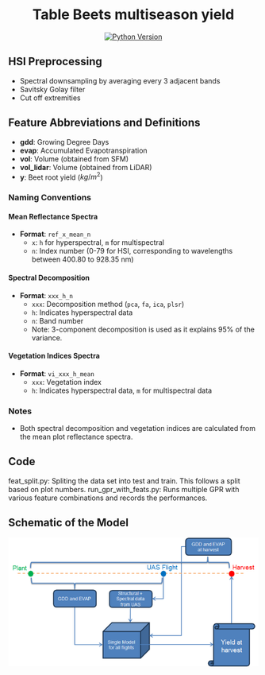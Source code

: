 <div align="center">

# Table Beets multiseason yield

[![Python Version](https://img.shields.io/badge/python-3.9-blue.svg)](https://python.org)

</div>

## **HSI Preprocessing**
* Spectral downsampling by averaging every 3 adjacent bands
* Savitsky Golay filter
* Cut off extremities

## Feature Abbreviations and Definitions

- **gdd**: Growing Degree Days
- **evap**: Accumulated Evapotranspiration
- **vol**: Volume (obtained from SFM)
- **vol_lidar**: Volume (obtained from LiDAR)
- **y**: Beet root yield ($kg/m^2$)

### Naming Conventions

#### Mean Reflectance Spectra
- **Format**: `ref_x_mean_n`
  - `x`: `h` for hyperspectral, `m` for multispectral
  - `n`: Index number (0-79 for HSI, corresponding to wavelengths between 400.80 to 928.35 nm)

#### Spectral Decomposition
- **Format**: `xxx_h_n`
  - `xxx`: Decomposition method (`pca`, `fa`, `ica`, `plsr`)
  - `h`: Indicates hyperspectral data
  - `n`: Band number
  - Note: 3-component decomposition is used as it explains 95% of the variance.

#### Vegetation Indices Spectra
- **Format**: `vi_xxx_h_mean`
  - `xxx`: Vegetation index
  - `h`: Indicates hyperspectral data, `m` for multispectral data

### Notes
- Both spectral decomposition and vegetation indices are calculated from the mean plot reflectance spectra.

## Code
feat_split.py: Spliting the data set into test and train. This follows a split based on plot numbers.
run_gpr_with_feats.py: Runs multiple GPR with various feature combinations and records the performances.

## Schematic of the Model
<p align="center">
  <img src="figures/model_schematic.png" alt="Schematic">
</p>